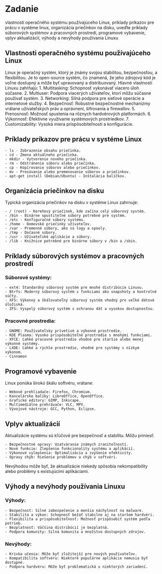 # Zadanie
vlastnosti operačného systému používajúceho Linux, príklady príkazov pre prácu v systéme linux, organizácia priečinkov na disku, uveďte príklady súborových systémov a pracovných prostredí, programové vybavenie, vplyv aktualizácií, výhody a nevýhody používania Linuxu


## Vlastnosti operačného systému používajúceho Linux
Linux je operačný systém, ktorý je známy svojou stabilitou, bezpečnosťou, a flexibilitou. Je to open-source systém, čo znamená, že jeho zdrojový kód je voľne dostupný a môže byť upravovaný a distribuovaný. Hlavné vlastnosti Linuxu zahŕňajú:
    1. Multitasking: Schopnosť vykonávať viacero úloh súčasne.
    2. Multiuser: Podpora viacerých užívateľov, ktorí môžu súčasne používať systém.
    3. Networking: Silná podpora pre sieťové operácie a internetové služby.
    4. Bezpečnosť: Robustné bezpečnostné mechanizmy vrátane užívateľských práv a oprávnení, šifrovania a firewallov.
    5. Prenosnosť: Možnosť spustenia na rôznych hardvérových platformách.
    6. Výkonnosť: Efektívne využívanie systémových prostriedkov.
    7. Customizability: Vysoká miera prispôsobiteľnosti a konfigurácie.

## Príklady príkazov pre prácu v systéme Linux
    - ls - Zobrazenie obsahu priečinka.
    - cd - Zmena aktuálneho priečinka.
    - mkdir - Vytvorenie nového priečinka.
    - rm - Odstránenie súboru alebo priečinka.
    - cp - Kopírovanie súborov alebo priečinkov.
    - mv - Presúvanie alebo premenovanie súborov a priečinkov.
    - apt-get install (Debian/Ubuntu) - Inštalácia balíčkov.

## Organizácia priečinkov na disku

Typická organizácia priečinkov na disku v systéme Linux zahrnuje:

    - / (root) - Koreňový priečinok, kde začína celý súborový systém.
    - /bin - Binárne spustiteľné súbory potrebné pre systém.
    - /etc - Konfiguračné súbory systému.
    - /home - Domovské priečinky užívateľov.
    - /var - Premenné súbory, ako sú logy a spooly.
    - /tmp - Dočasné súbory.
    - /usr - Užívateľské aplikácie a súbory.
    - /lib - Knižnice potrebné pre binárne súbory v /bin a /sbin.

## Príklady súborových systémov a pracovných prostredí

### Súborové systémy:

    - ext4: Štandardný súborový systém pre mnohé distribúcie Linuxu.
    - Btrfs: Moderný súborový systém s funkciami ako snapshoty a kontrolné súčty.
    - XFS: Výkonný a škálovateľný súborový systém vhodný pre veľké dátové úložiská.
    - ZFS: Vyspelý súborový systém s ochranou dát a vysokou dostupnosťou.

### Pracovné prostredia:

    - GNOME: Používateľsky prívetivé a výkonné prostredie.
    - KDE Plasma: Vysoko prispôsobiteľné prostredie s mnohými funkciami.
    - XFCE: Ľahké pracovné prostredie vhodné pre staršie alebo menej výkonné systémy.
    - LXDE: Ľahké a rýchle prostredie, vhodné pre systémy s nízkym výkonom.
    - Cinnamon

## Programové vybavenie

Linux ponúka širokú škálu softvéru, vrátane:

    - Webové prehliadače: Firefox, Chromium.
    - Kancelárske balíky: LibreOffice, OpenOffice.
    - Grafické editory: GIMP, Inkscape.
    - Multimediálne prehrávače: VLC, MPV.
    - Vývojové nástroje: GCC, Python, Eclipse.

## Vplyv aktualizácií

Aktualizácie systému sú kľúčové pre bezpečnosť a stabilitu. Môžu priniesť:

    - Bezpečnostné opravy: Uzatváranie známych zraniteľností.
    - Nové funkcie: Zlepšenie funkcionality systému a aplikácií.
    - Výkonové vylepšenia: Optimalizácia a zvýšenie efektivity.
    - Opravy chýb: Riešenie problémov a chýb v softvéri.

Nevýhodou môže byť, že aktualizácie niekedy spôsobia nekompatibility alebo problémy s existujúcimi aplikáciami.

## Výhody a nevýhody používania Linuxu

### Výhody:

    - Bezpečnosť: Silné zabezpečenie a menšia náchylnosť na malware.
    - Stabilita a výkon: Schopnosť bežať stabilne aj na staršom hardvéri.
    - Flexibilita a prispôsobiteľnosť: Možnosť prispôsobiť systém podľa potrieb.
    - Bezplatnosť: Väčšina distribúcií je bezplatná.
    - Podpora komunity: Silná komunita a množstvo dostupných zdrojov.

### Nevýhody:

    - Krivka učenia: Môže byť zložitejší pre nových používateľov.
    - Kompatibilita softvéru: Niektoré populárne aplikácie nemusia byť dostupné.
    - Podpora hardvéru: Môže byť problematická u niektorých zariadení.
